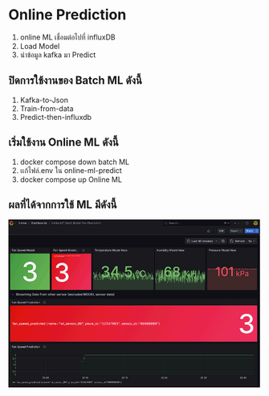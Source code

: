 # Online Prediction
1. online ML เชื่อมต่อไปที่ influxDB
2. Load Model
3. นำข้อมูล kafka มา Predict
<!-- Online Prection ทำงานอย่างไร  -->

## ปิดการใช้งานของ Batch ML ดังนี้

1. Kafka-to-Json
2. Train-from-data
3. Predict-then-influxdb


## เริ่มใช้งาน Online ML ดังนี้

1. docker compose down batch ML
2. เเก้ไฟล์.env ใน online-ml-predict
3. docker compose up Online ML

## ผลที่ได้จากการใช้ ML มีดังนี้
![alt text](<Screenshot 2025-08-06 150123.png>)
<!-- แนบรูป Grafana  พร้อมอธิบาย -->
